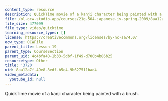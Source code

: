 ```yaml
---
content_type: resource
description: QuickTime movie of a kanji character being painted with a brush.
file: /ol-ocw-studio-app/courses/21g-504-japanese-iv-spring-2009/8aa12a7f49e88edfb5e49b627511bad4_3720.mov
file_size: 477099
file_type: video/quicktime
learning_resource_types: []
license: https://creativecommons.org/licenses/by-nc-sa/4.0/
ocw_type: OCWFile
parent_title: Lesson 19
parent_type: CourseSection
parent_uid: 4c4bfa40-1b33-5dbf-1f49-d700b4b86b25
resourcetype: Other
title: '3720'
uid: 8aa12a7f-49e8-8edf-b5e4-9b627511bad4
video_metadata:
  youtube_id: null
---
```

QuickTime movie of a kanji character being painted with a brush.